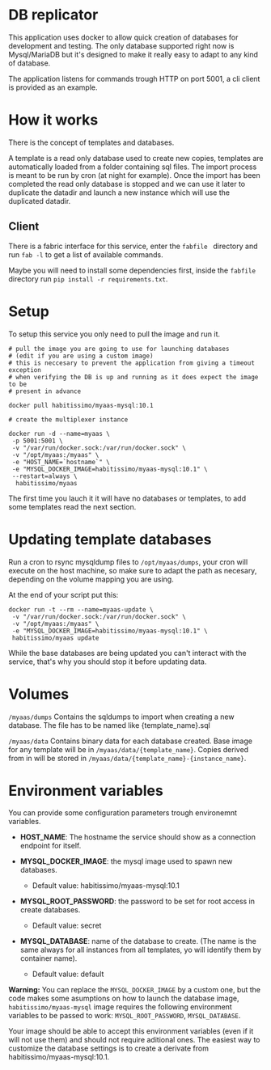 # DB replicator

This application uses docker to allow quick creation of databases for development and testing. The only database supported right now is Mysql/MariaDB but it's designed to make it really easy to adapt to any kind of database.

The application listens for commands trough HTTP on port 5001, a cli client is provided as an example.

# How it works

There is the concept of templates and databases.

A template is a read only database used to create new copies, templates are automatically loaded from a folder containing sql files. The import process is meant to be run by cron (at night for example). Once the import has been completed the read only database is stopped and we can use it later to duplicate the datadir and launch a new instance which will use the duplicated datadir.

## Client

There is a fabric interface for this service, enter the `fabfile ` directory and run `fab -l` to get a list of available commands.

Maybe you will need to install some dependencies first, inside the `fabfile` directory run `pip install -r requirements.txt`.

# Setup

To setup this service you only need to pull the image and run it.

```
# pull the image you are going to use for launching databases
# (edit if you are using a custom image)
# this is neccesary to prevent the application from giving a timeout exception
# when verifying the DB is up and running as it does expect the image to be
# present in advance

docker pull habitissimo/myaas-mysql:10.1

# create the multiplexer instance

docker run -d --name=myaas \
 -p 5001:5001 \
 -v "/var/run/docker.sock:/var/run/docker.sock" \
 -v "/opt/myaas:/myaas" \
 -e "HOST_NAME=`hostname`" \
 -e "MYSQL_DOCKER_IMAGE=habitissimo/myaas-mysql:10.1" \
 --restart=always \
  habitissimo/myaas
```

The first time you lauch it it will have no databases or templates, to add some templates read the next section.

# Updating template databases

Run a cron to rsync mysqldump files to `/opt/myaas/dumps`, your cron will execute on the host machine, so make sure to adapt the path as necesary, depending on the volume mapping you are using.

At the end of your script put this:
```
docker run -t --rm --name=myaas-update \
 -v "/var/run/docker.sock:/var/run/docker.sock" \
 -v "/opt/myaas:/myaas" \
 -e "MYSQL_DOCKER_IMAGE=habitissimo/myaas-mysql:10.1" \
 habitissimo/myaas update
```

While the base databases are being updated you can't interact with the service, that's why you should stop it before updating data.

# Volumes

`/myaas/dumps`
  Contains the sqldumps to import when creating a new database. The file has to be named like {template_name}.sql

`/myaas/data`
  Contains binary data for each database created.
  Base image for any template will be in `/myaas/data/{template_name}`.
  Copies derived from in will be stored in `/myaas/data/{template_name}-{instance_name}`.

# Environment variables

You can provide some configuration parameters trough environemnt variables.

 * **HOST_NAME**: The hostname the service should show as a connection endpoint for itself.
 
 * **MYSQL_DOCKER_IMAGE**: the mysql image used to spawn new databases.
    * Default value: habitissimo/myaas-mysql:10.1
    
 * **MYSQL_ROOT_PASSWORD**: the password to be set for root access in create databases.
    * Default value: secret
    
 * **MYSQL_DATABASE**: name of the database to create. (The name is the same always for all instances from all templates, yo will identify them by container name).
    * Default value: default
     
**Warning:** You can replace the `MYSQL_DOCKER_IMAGE` by a custom one, but the code makes some asumptions on how to launch the database image, `habitissimo/myaas-mysql` image requires the following environment variables to be passed to work: `MYSQL_ROOT_PASSWORD`, `MYSQL_DATABASE`.

Your image should be able to accept this environment variables (even if it will not use them) and should not require aditional ones. The easiest way to customize the database settings is to create a derivate from habitissimo/myaas-mysql:10.1.
